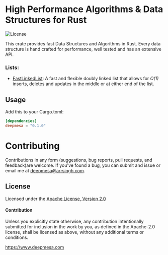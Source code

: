 # High Performance Algorithms & Data Structures for Rust

![License](https://img.shields.io/badge/License-Apache--2.0-blue)

This crate provides fast Data Structures and Algorithms in Rust. Every data structure is hand crafted for performance, well tested and has an extensive API.

### Lists:
* [FastLinkedList](https://www.deepmesa.com/software/FastLinkedList): A fast and flexible doubly linked list that allows for *O(1)* inserts, deletes and updates in the middle or at either end of the list.

## Usage

Add this to your Cargo.toml:

```toml
[dependencies]
deepmesa = "0.1.0"
```

# Contributing

Contributions in any form (suggestions, bug reports, pull requests, and feedback)are welcome. If you've found a bug, you can submit and issue or email me at deepmesa@arrsingh.com.

## License

Licensed under the [Apache License, Version 2.0](LICENSE)

#### Contribution

Unless you explicitly state otherwise, any contribution intentionally submitted for inclusion in the work by you, as defined in the Apache-2.0 license, shall be licensed as above, without any additional terms or conditions.

https://www.deepmesa.com
